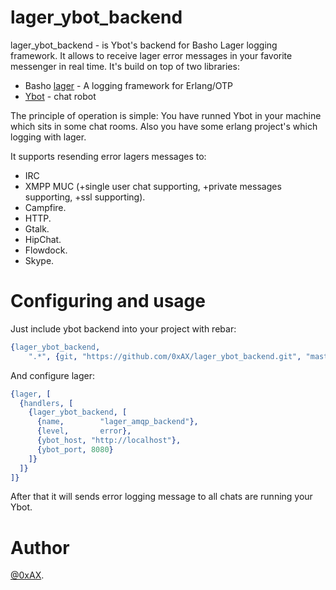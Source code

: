 lager_ybot_backend
===================

lager_ybot_backend - is Ybot's backend for Basho Lager logging framework. 
It allows to receive lager error messages in your favorite messenger in real time.
It's build on top of two libraries:

  * Basho [lager](https://github.com/basho/lager) - A logging framework for Erlang/OTP
  * [Ybot](https://github.com/0xAX/Ybot) - chat robot

The principle of operation is simple: You have runned Ybot in your machine which sits in some
chat rooms. Also you have some erlang project's which logging with lager.

It supports resending error lagers messages to:

  * IRC 
  * XMPP MUC (+single user chat supporting, +private messages supporting, +ssl supporting).
  * Campfire.
  * HTTP.
  * Gtalk.
  * HipChat.
  * Flowdock.
  * Skype.

Configuring and usage
=======================

Just include ybot backend into your project with rebar:

```erlang
{lager_ybot_backend, 
	".*", {git, "https://github.com/0xAX/lager_ybot_backend.git", "master"}}
```

And configure lager:

```erlang
{lager, [
  {handlers, [
    {lager_ybot_backend, [
      {name,        "lager_amqp_backend"},
      {level,       error},
      {ybot_host, "http://localhost"},
      {ybot_port, 8080}
    ]}
  ]}
]}
```

After that it will sends error logging message to all chats are running your Ybot.

Author
========

[@0xAX](https://twitter.com/0xAX). 



